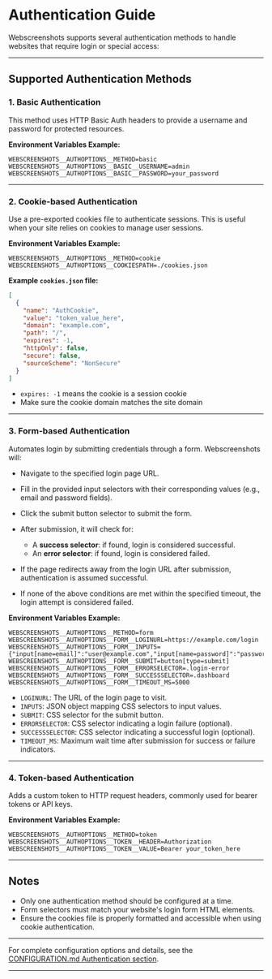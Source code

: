 # Authentication Guide

Webscreenshots supports several authentication methods to handle websites that require login or special access:

---

## Supported Authentication Methods

### 1. Basic Authentication

This method uses HTTP Basic Auth headers to provide a username and password for protected resources.

**Environment Variables Example:**

```env
WEBSCREENSHOTS__AUTHOPTIONS__METHOD=basic
WEBSCREENSHOTS__AUTHOPTIONS__BASIC__USERNAME=admin
WEBSCREENSHOTS__AUTHOPTIONS__BASIC__PASSWORD=your_password
```

---

### 2. Cookie-based Authentication

Use a pre-exported cookies file to authenticate sessions. This is useful when your site relies on cookies to manage user sessions.

**Environment Variables Example:**

```env
WEBSCREENSHOTS__AUTHOPTIONS__METHOD=cookie
WEBSCREENSHOTS__AUTHOPTIONS__COOKIESPATH=./cookies.json
```

**Example `cookies.json` file:**

```json
[
  {
    "name": "AuthCookie",
    "value": "token_value_here",
    "domain": "example.com",
    "path": "/",
    "expires": -1,
    "httpOnly": false,
    "secure": false,
    "sourceScheme": "NonSecure"
  }
]
```

- `expires: -1` means the cookie is a session cookie
- Make sure the cookie domain matches the site domain

---

### 3. Form-based Authentication

Automates login by submitting credentials through a form. Webscreenshots will:

- Navigate to the specified login page URL.
- Fill in the provided input selectors with their corresponding values (e.g., email and password fields).
- Click the submit button selector to submit the form.
- After submission, it will check for:

  - A **success selector**: if found, login is considered successful.
  - An **error selector**: if found, login is considered failed.

- If the page redirects away from the login URL after submission, authentication is assumed successful.
- If none of the above conditions are met within the specified timeout, the login attempt is considered failed.

**Environment Variables Example:**

```env
WEBSCREENSHOTS__AUTHOPTIONS__METHOD=form
WEBSCREENSHOTS__AUTHOPTIONS__FORM__LOGINURL=https://example.com/login
WEBSCREENSHOTS__AUTHOPTIONS__FORM__INPUTS={"input[name=email]":"user@example.com","input[name=password]":"password123"}
WEBSCREENSHOTS__AUTHOPTIONS__FORM__SUBMIT=button[type=submit]
WEBSCREENSHOTS__AUTHOPTIONS__FORM__ERRORSELECTOR=.login-error
WEBSCREENSHOTS__AUTHOPTIONS__FORM__SUCCESSSELECTOR=.dashboard
WEBSCREENSHOTS__AUTHOPTIONS__FORM__TIMEOUT_MS=5000
```

- `LOGINURL`: The URL of the login page to visit.
- `INPUTS`: JSON object mapping CSS selectors to input values.
- `SUBMIT`: CSS selector for the submit button.
- `ERRORSELECTOR`: CSS selector indicating a login failure (optional).
- `SUCCESSSELECTOR`: CSS selector indicating a successful login (optional).
- `TIMEOUT_MS`: Maximum wait time after submission for success or failure indicators.

---

### 4. Token-based Authentication

Adds a custom token to HTTP request headers, commonly used for bearer tokens or API keys.

**Environment Variables Example:**

```env
WEBSCREENSHOTS__AUTHOPTIONS__METHOD=token
WEBSCREENSHOTS__AUTHOPTIONS__TOKEN__HEADER=Authorization
WEBSCREENSHOTS__AUTHOPTIONS__TOKEN__VALUE=Bearer your_token_here
```

---

## Notes

- Only one authentication method should be configured at a time.
- Form selectors must match your website's login form HTML elements.
- Ensure the cookies file is properly formatted and accessible when using cookie authentication.

---

For complete configuration options and details, see the [CONFIGURATION.md Authentication section](./CONFIGURATION.md#authentication).

---
